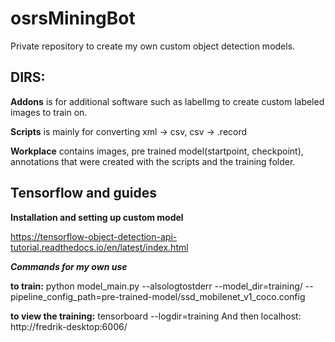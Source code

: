 # osrsMiningBot

Private repository to create my own custom object detection models.

## DIRS:

**Addons** is for additional software such as labelImg to create custom labeled images to train on.

**Scripts** is mainly for converting xml -> csv, csv -> .record

**Workplace** contains images, pre trained model(startpoint, checkpoint), annotations that were created with the scripts and the training folder.


## Tensorflow and guides

**Installation and setting up custom model**

https://tensorflow-object-detection-api-tutorial.readthedocs.io/en/latest/index.html

***Commands for my own use***

**to train:** python model_main.py --alsologtostderr --model_dir=training/ --pipeline_config_path=pre-trained-model/ssd_mobilenet_v1_coco.config

**to view the training:** tensorboard --logdir=training
And then localhost:
http://fredrik-desktop:6006/
